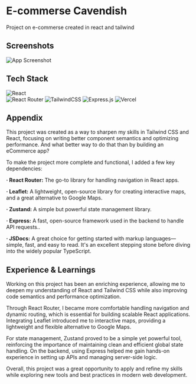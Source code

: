
# E-commerse Cavendish

Project on e-commerse created in react and tailwind


## Screenshots

![App Screenshot](https://i.ibb.co/b9pcWtb/Cavendish.png)


## Tech Stack
![React](https://img.shields.io/badge/react-%2320232a.svg?style=for-the-badge&logo=react&logoColor=%2361DAFB)	
![React Router](https://img.shields.io/badge/React_Router-CA4245?style=for-the-badge&logo=react-router&logoColor=white)
![TailwindCSS](https://img.shields.io/badge/tailwindcss-%2338B2AC.svg?style=for-the-badge&logo=tailwind-css&logoColor=white)
![Express.js](https://img.shields.io/badge/express.js-%23404d59.svg?style=for-the-badge&logo=express&logoColor=%2361DAFB)
![Vercel](https://img.shields.io/badge/vercel-%23000000.svg?style=for-the-badge&logo=vercel&logoColor=white)

## Appendix

This project was created as a way to sharpen my skills in Tailwind CSS and React, focusing on writing better component semantics and optimizing performance. And what better way to do that than by building an eCommerce app?

To make the project more complete and functional, I added a few key dependencies:

**· React Router:**  The go-to library for handling navigation in React apps.

**· Leaflet:**  A lightweight, open-source library for creating interactive maps, and a great alternative to Google Maps.

**· Zustand:** A simple but powerful state management library.

**· Express:** A fast, open-source framework used in the backend to handle API requests..

**· JSDocs:** A great choice for getting started with markup languages—simple, fast, and easy to read. It's an excellent stepping stone before diving into the widely popular       TypeScript.


## Experience & Learnings

Working on this project has been an enriching experience, allowing me to deepen my understanding of React and Tailwind CSS while also improving code semantics and performance optimization.

Through React Router, I became more comfortable handling navigation and dynamic routing, which is essential for building scalable React applications. Integrating Leaflet introduced me to interactive maps, providing a lightweight and flexible alternative to Google Maps.

For state management, Zustand proved to be a simple yet powerful tool, reinforcing the importance of maintaining clean and efficient global state handling. On the backend, using Express helped me gain hands-on experience in setting up APIs and managing server-side logic.

Overall, this project was a great opportunity to apply and refine my skills while exploring new tools and best practices in modern web development.
